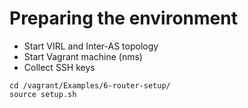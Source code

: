 # Preparing the environment

* Start VIRL and Inter-AS topology
* Start Vagrant machine (nms)
* Collect SSH keys
```
cd /vagrant/Examples/6-router-setup/
source setup.sh
```


